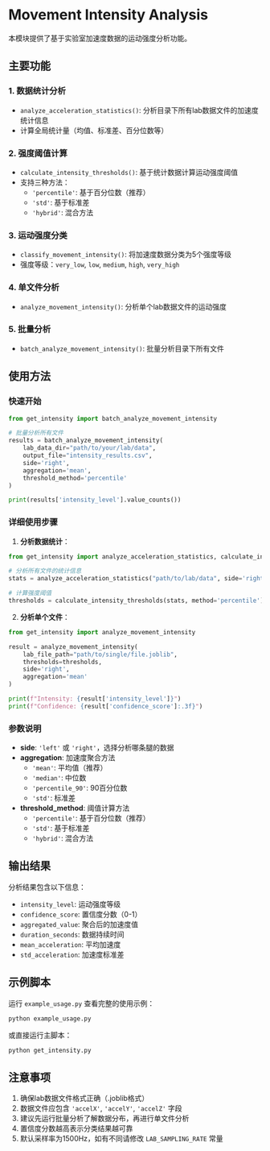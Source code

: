 # Movement Intensity Analysis

本模块提供了基于实验室加速度数据的运动强度分析功能。

## 主要功能

### 1. 数据统计分析
- `analyze_acceleration_statistics()`: 分析目录下所有lab数据文件的加速度统计信息
- 计算全局统计量（均值、标准差、百分位数等）

### 2. 强度阈值计算
- `calculate_intensity_thresholds()`: 基于统计数据计算运动强度阈值
- 支持三种方法：
  - `'percentile'`: 基于百分位数（推荐）
  - `'std'`: 基于标准差
  - `'hybrid'`: 混合方法

### 3. 运动强度分类
- `classify_movement_intensity()`: 将加速度数据分类为5个强度等级
- 强度等级：`very_low`, `low`, `medium`, `high`, `very_high`

### 4. 单文件分析
- `analyze_movement_intensity()`: 分析单个lab数据文件的运动强度

### 5. 批量分析
- `batch_analyze_movement_intensity()`: 批量分析目录下所有文件

## 使用方法

### 快速开始

```python
from get_intensity import batch_analyze_movement_intensity

# 批量分析所有文件
results = batch_analyze_movement_intensity(
    lab_data_dir="path/to/your/lab/data",
    output_file="intensity_results.csv",
    side='right',
    aggregation='mean',
    threshold_method='percentile'
)

print(results['intensity_level'].value_counts())
```

### 详细使用步骤

1. **分析数据统计**：
```python
from get_intensity import analyze_acceleration_statistics, calculate_intensity_thresholds

# 分析所有文件的统计信息
stats = analyze_acceleration_statistics("path/to/lab/data", side='right')

# 计算强度阈值
thresholds = calculate_intensity_thresholds(stats, method='percentile')
```

2. **分析单个文件**：
```python
from get_intensity import analyze_movement_intensity

result = analyze_movement_intensity(
    lab_file_path="path/to/single/file.joblib",
    thresholds=thresholds,
    side='right',
    aggregation='mean'
)

print(f"Intensity: {result['intensity_level']}")
print(f"Confidence: {result['confidence_score']:.3f}")
```

### 参数说明

- **side**: `'left'` 或 `'right'`，选择分析哪条腿的数据
- **aggregation**: 加速度聚合方法
  - `'mean'`: 平均值（推荐）
  - `'median'`: 中位数
  - `'percentile_90'`: 90百分位数
  - `'std'`: 标准差
- **threshold_method**: 阈值计算方法
  - `'percentile'`: 基于百分位数（推荐）
  - `'std'`: 基于标准差
  - `'hybrid'`: 混合方法

## 输出结果

分析结果包含以下信息：
- `intensity_level`: 运动强度等级
- `confidence_score`: 置信度分数（0-1）
- `aggregated_value`: 聚合后的加速度值
- `duration_seconds`: 数据持续时间
- `mean_acceleration`: 平均加速度
- `std_acceleration`: 加速度标准差

## 示例脚本

运行 `example_usage.py` 查看完整的使用示例：

```bash
python example_usage.py
```

或直接运行主脚本：

```bash
python get_intensity.py
```

## 注意事项

1. 确保lab数据文件格式正确（.joblib格式）
2. 数据文件应包含 `'accelX'`, `'accelY'`, `'accelZ'` 字段
3. 建议先运行批量分析了解数据分布，再进行单文件分析
4. 置信度分数越高表示分类结果越可靠
5. 默认采样率为1500Hz，如有不同请修改 `LAB_SAMPLING_RATE` 常量

